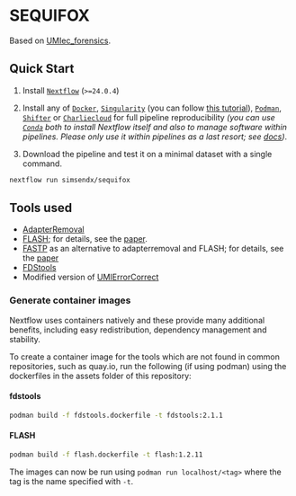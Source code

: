 # SEQUIFOX

Based on [UMIec_forensics](https://github.com/sfilges/UMIec_forensics/tree/main).

## Quick Start

1. Install [`Nextflow`](https://www.nextflow.io/docs/latest/getstarted.html#installation) (`>=24.0.4`)

2. Install any of [`Docker`](https://docs.docker.com/engine/installation/), [`Singularity`](https://www.sylabs.io/guides/3.0/user-guide/) (you can follow [this tutorial](https://singularity-tutorial.github.io/01-installation/)), [`Podman`](https://podman.io/), [`Shifter`](https://nersc.gitlab.io/development/shifter/how-to-use/) or [`Charliecloud`](https://hpc.github.io/charliecloud/) for full pipeline reproducibility _(you can use [`Conda`](https://conda.io/miniconda.html) both to install Nextflow itself and also to manage software within pipelines. Please only use it within pipelines as a last resort; see [docs](https://nf-co.re/usage/configuration#basic-configuration-profiles))_.

3. Download the pipeline and test it on a minimal dataset with a single command.

```bash
nextflow run simsendx/sequifox
```



## Tools used

- [AdapterRemoval](https://github.com/MikkelSchubert/adapterremoval)
- [FLASH](https://github.com/Jerrythafast/FLASH-lowercase-overhang?tab=readme-ov-file); for details, see the [paper](https://academic.oup.com/bioinformatics/article/27/21/2957/217265?login=false).
- [FASTP](https://github.com/OpenGene/fastp) as an alternative to adapterremoval and FLASH; for details, see the [paper](https://academic.oup.com/bioinformatics/article/34/17/i884/5093234?login=false)
- [FDStools](https://www.fdstools.nl/tools.html)
- Modified version of [UMIErrorCorrect](https://github.com/stahlberggroup/umierrorcorrect/)

### Generate container images

Nextflow uses containers natively and these provide many additional
benefits, including easy redistribution, dependency management and
stability.

To create a container image for the tools which are not found in common
repositories, such as quay.io, run the following (if using podman) 
using the dockerfiles in the assets folder of this repository:

#### fdstools
```bash
podman build -f fdstools.dockerfile -t fdstools:2.1.1
```

#### FLASH
```bash
podman build -f flash.dockerfile -t flash:1.2.11
```

The images can now be run using `podman run localhost/<tag>` where
the tag is the name specified with `-t`.